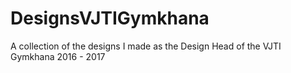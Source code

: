 # DesignsVJTIGymkhana
A collection of the designs I made as the Design Head of the VJTI Gymkhana 2016 - 2017 
